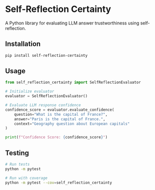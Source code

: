 # Self-Reflection Certainty

A Python library for evaluating LLM answer trustworthiness using self-reflection.

## Installation

```bash
pip install self-reflection-certainty
```

## Usage

```python
from self_reflection_certainty import SelfReflectionEvaluator

# Initialize evaluator
evaluator = SelfReflectionEvaluator()

# Evaluate LLM response confidence
confidence_score = evaluator.evaluate_confidence(
    question="What is the capital of France?",
    answer="Paris is the capital of France.",
    context="Geography question about European capitals"
)

print(f"Confidence Score: {confidence_score}")
```

## Testing

```bash
# Run tests
python -m pytest

# Run with coverage
python -m pytest --cov=self_reflection_certainty
```

